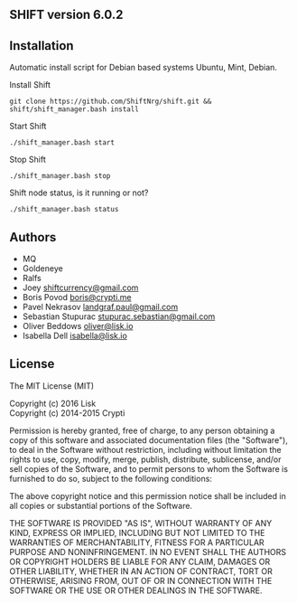 ## SHIFT version 6.0.2

## Installation

Automatic install script for Debian based systems Ubuntu, Mint, Debian.

Install Shift
```
git clone https://github.com/ShiftNrg/shift.git && shift/shift_manager.bash install
```
Start Shift
```
./shift_manager.bash start
```
Stop Shift
```
./shift_manager.bash stop
```
Shift node status, is it running or not?
```
./shift_manager.bash status
```


## Authors
- MQ <Shift Team>
- Goldeneye <Shift Team>
- Ralfs <Shift Team>
- Joey <shiftcurrency@gmail.com>
- Boris Povod <boris@crypti.me>
- Pavel Nekrasov <landgraf.paul@gmail.com>
- Sebastian Stupurac <stupurac.sebastian@gmail.com>
- Oliver Beddows <oliver@lisk.io>
- Isabella Dell <isabella@lisk.io>

## License

The MIT License (MIT)

Copyright (c) 2016 Lisk  
Copyright (c) 2014-2015 Crypti

Permission is hereby granted, free of charge, to any person obtaining a copy of this software and associated documentation files (the "Software"), to deal in the Software without restriction, including without limitation the rights to use, copy, modify, merge, publish, distribute, sublicense, and/or sell copies of the Software, and to permit persons to whom the Software is furnished to do so, subject to the following conditions:  

The above copyright notice and this permission notice shall be included in all copies or substantial portions of the Software.

THE SOFTWARE IS PROVIDED "AS IS", WITHOUT WARRANTY OF ANY KIND, EXPRESS OR IMPLIED, INCLUDING BUT NOT LIMITED TO THE WARRANTIES OF MERCHANTABILITY, FITNESS FOR A PARTICULAR PURPOSE AND NONINFRINGEMENT. IN NO EVENT SHALL THE AUTHORS OR COPYRIGHT HOLDERS BE LIABLE FOR ANY CLAIM, DAMAGES OR OTHER LIABILITY, WHETHER IN AN ACTION OF CONTRACT, TORT OR OTHERWISE, ARISING FROM, OUT OF OR IN CONNECTION WITH THE SOFTWARE OR THE USE OR OTHER DEALINGS IN THE SOFTWARE.
